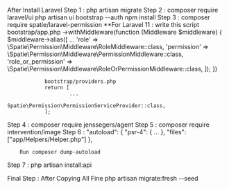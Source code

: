 After Install Laravel
Step 1 : php artisan migrate
Step 2 : composer require laravel/ui
        php artisan ui bootstrap --auth
        npm install
Step 3 : composer require spatie/laravel-permission
        **For Laravel 11 : 
        write this script
                bootstrap/app.php
                ->withMiddleware(function (Middleware $middleware) {
                        $middleware->alias([
                        ...
                        'role' => \Spatie\Permission\Middleware\RoleMiddleware::class,
                        'permission' => \Spatie\Permission\Middleware\PermissionMiddleware::class,
                        'role_or_permission' => \Spatie\Permission\Middleware\RoleOrPermissionMiddleware::class,
                        ]);
                })

                bootstrap/providers.php
                return [
                        ...
                        Spatie\Permission\PermissionServiceProvider::class,
                ];

Step 4 : composer require jenssegers/agent
Step 5 : composer require intervention/image
Step 6 : "autoload": {
          "psr-4": {
            ...
           },
           "files": ["app/Helpers/Helper.php"]
        },

        Run composer dump-autoload
Step 7 : php artisan install:api

Final Step :
After Copying All Fine
    php artisan migrate:fresh --seed